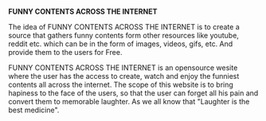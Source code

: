 

**FUNNY CONTENTS ACROSS THE INTERNET**

The idea of FUNNY CONTENTS ACROSS THE INTERNET is to create a source that gathers funny contents form other resources like youtube, reddit etc. which can be in the form of images, videos, gifs, etc. And provide them to the users for Free.


FUNNY CONTENTS ACROSS THE INTERNET is an opensource wesite where the user has the access to create, watch and enjoy the funniest contents all across the internet. The scope of this website is to bring hapiness to the face of the users, so that the user can forget all his pain and convert them to memorable laughter. As we all know that "Laughter is the best medicine".


